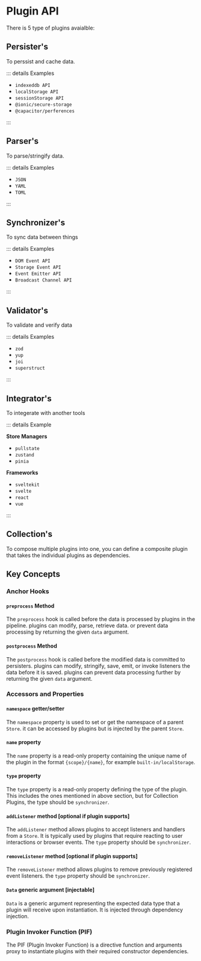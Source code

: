 # Plugin API

There is 5 type of plugins avaialble:

## Persister's

To perssist and cache data.

::: details Examples

-   `indexeddb API`
-   `localStorage API`
-   `sessionStorage API`
-   `@ionic/secure-storage`
-   `@capacitor/perferences`

:::

## Parser's

To parse/stringify data.

::: details Examples

-   `JSON`
-   `YAML`
-   `TOML`

:::

## Synchronizer's

To sync data between things

::: details Examples

-   `DOM Event API`
-   `Storage Event API`
-   `Event Emitter API`
-   `Broadcast Channel API`

:::

## Validator's

To validate and verify data

::: details Examples

-   `zod`
-   `yup`
-   `joi`
-   `superstruct`

:::

## Integrator's

To integerate with another tools

::: details Example

**Store Managers**

-   `pullstate`
-   `zustand`
-   `pinia`

**Frameworks**

-   `sveltekit`
-   `svelte`
-   `react`
-   `vue`

:::

## Collection's

To compose multiple plugins into one, you can define a composite plugin that takes the individual plugins as dependencies.

## Key Concepts

### Anchor Hooks

#### `preprocess` Method

The `preprocess` hook is called before the data is processed by plugins in the pipeline. plugins can modify, parse, retrieve data. or prevent data processing by returning the given `data` argument.

#### `postprocess` Method

The `postprocess` hook is called before the modified data is committed to persisters. plugins can modify, stringify, save, emit, or invoke listeners the data before it is saved. plugins can prevent data processing further by returning the given `data` argument.

### Accessors and Properties

#### `namespace` getter/setter

The `namespace` property is used to set or get the namespace of a parent `Store`. it can be accessed by plugins but is injected by the parent `Store`.

#### `name` property

The `name` property is a read-only property containing the unique name of the plugin in the format `{scope}/{name}`, for example `built-in/localStorage`.

#### `type` property

The `type` property is a read-only property defining the type of the plugin. This includes the ones mentioned in above section, but for Collection Plugins, the type should be `synchronizer`.

#### `addListener` method [optional if plugin supports]

The `addListener` method allows plugins to accept listeners and handlers from a `Store`. It is typically used by plugins that require reacting to user interactions or browser events. The `type` property should be `synchronizer`.

#### `removeListener` method [optional if plugin supports]

The `removeListener` method allows plugins to remove previously registered event listeners. the `type` property should be `synchronizer`.

#### `Data` generic argument [injectable]

`Data` is a generic argument representing the expected data type that a plugin will receive upon instantiation. It is injected through dependency injection.

### Plugin Invoker Function (PIF)

The PIF (Plugin Invoker Function) is a directive function and arguments proxy to instantiate plugins with their required constructor dependencies.

